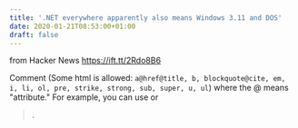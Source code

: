 ```yaml
---
title: '.NET everywhere apparently also means Windows 3.11 and DOS'
date: 2020-01-21T08:53:00+01:00
draft: false
---
```


  
  
from Hacker News https://ift.tt/2Rdo8B6

Comment (Some html is allowed: `a@href@title, b, blockquote@cite, em, i, li, ol, pre, strike, strong, sub, super, u, ul`) where the @ means "attribute." For example, you can use or

> .  
>